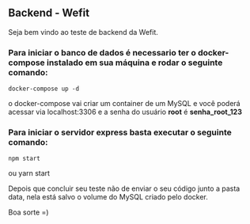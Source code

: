 ## Backend - Wefit

Seja bem vindo ao teste de backend da Wefit.

### Para iniciar o banco de dados é necessario ter o docker-compose instalado em sua máquina e rodar o seguinte comando:

    docker-compose up -d

o docker-compose vai criar um container de um MySQL e você poderá acessar via localhost:3306 e a senha do usuário **root** é **senha_root_123**

### Para iniciar o servidor express basta executar o seguinte comando:

    npm start
ou
    yarn start

Depois que concluir seu teste não de enviar o seu código junto a pasta data, nela está salvo o volume do MySQL criado pelo docker.

Boa sorte =)
